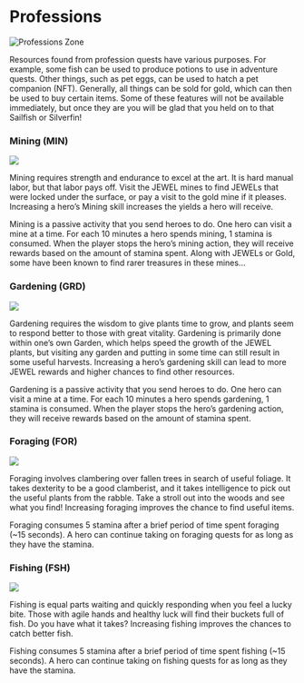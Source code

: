 # Professions

![Professions Zone](https://dfk-hv.b-cdn.net/art-assets/professions.png)

Resources found from profession quests have various purposes. For example, some fish can be used to produce potions to use in adventure quests. Other things, such as pet eggs, can be used to hatch a pet companion (NFT). Generally, all things can be sold for gold, which can then be used to buy certain items. Some of these features will not be available immediately, but once they are you will be glad that you held on to that Sailfish or Silverfin!


### Mining (MIN)

![](https://dfk-hv.b-cdn.net/art-assets/Mining_Quest.png)

Mining requires strength and endurance to excel at the art. It is hard manual labor, but that labor pays off. Visit the JEWEL mines to find JEWELs that were locked under the surface, or pay a visit to the gold mine if it pleases. Increasing a hero’s Mining skill increases the yields a hero will receive.

Mining is a passive activity that you send heroes to do. One hero can visit a mine at a time. For each 10 minutes a hero spends mining, 1 stamina is consumed. When the player stops the hero’s mining action, they will receive rewards based on the amount of stamina spent. Along with JEWELs or Gold, some have been known to find rarer treasures in these mines...


### Gardening (GRD)

![](https://dfk-hv.b-cdn.net/art-assets/Gardening_Quest.png)

Gardening requires the wisdom to give plants time to grow, and plants seem to respond better to those with great vitality. Gardening is primarily done within one’s own Garden, which helps speed the growth of the JEWEL plants, but visiting any garden and putting in some time can still result in some useful harvests. Increasing a hero’s gardening skill can lead to more JEWEL rewards and higher chances to find other resources.

Gardening is a passive activity that you send heroes to do. One hero can visit a mine at a time. For each 10 minutes a hero spends gardening, 1 stamina is consumed. When the player stops the hero’s gardening action, they will receive rewards based on the amount of stamina spent.


### Foraging (FOR)

![](https://dfk-hv.b-cdn.net/art-assets/Foraging_Quest.png)

Foraging involves clambering over fallen trees in search of useful foliage. It takes dexterity to be a good clamberist, and it takes intelligence to pick out the useful plants from the rabble. Take a stroll out into the woods and see what you find! Increasing foraging improves the chance to find useful items.

Foraging consumes 5 stamina after a brief period of time spent foraging (~15 seconds). A hero can continue taking on foraging quests for as long as they have the stamina.


### Fishing (FSH)

![](https://dfk-hv.b-cdn.net/art-assets/Fishing_Quest.png)

Fishing is equal parts waiting and quickly responding when you feel a lucky bite. Those with agile hands and healthy luck will find their buckets full of fish. Do you have what it takes? Increasing fishing improves the chances to catch better fish.

Fishing consumes 5 stamina after a brief period of time spent fishing (~15 seconds). A hero can continue taking on fishing quests for as long as they have the stamina.


